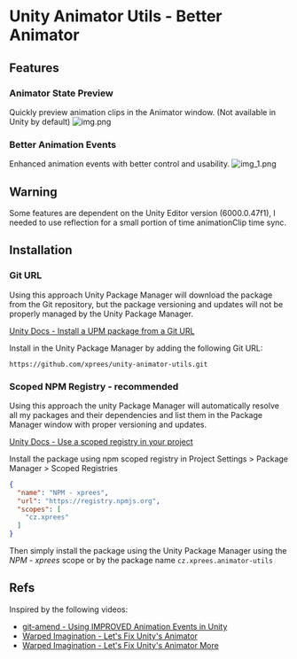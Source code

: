 # Unity Animator Utils - Better Animator

## Features

### Animator State Preview

Quickly preview animation clips in the Animator window. (Not available in Unity by default)
![img.png](Documentation~/anim_state_prev.png)

### Better Animation Events

Enhanced animation events with better control and usability.
![img_1.png](Documentation~/better_anim_events.png)

## Warning

Some features are dependent on the Unity Editor version (6000.0.47f1), I needed to use reflection for a small portion of time animationClip time sync.

## Installation

### Git URL

Using this approach Unity Package Manager will download the package from the Git repository, but the package versioning and updates will not be
properly managed by the Unity Package Manager.

[Unity Docs - Install a UPM package from a Git URL](https://docs.unity3d.com/6000.1/Documentation/Manual/upm-ui-giturl.html)

Install in the Unity Package Manager by adding the following Git URL:

```
https://github.com/xprees/unity-animator-utils.git
```

### Scoped NPM Registry - recommended

Using this approach the unity Package Manager will automatically resolve all my packages and their dependencies and list them in the Package Manager
window with proper versioning and updates.

[Unity Docs - Use a scoped registry in your project](https://docs.unity3d.com/6000.1/Documentation/Manual/upm-scoped-use.html)

Install the package using npm scoped registry in Project Settings > Package Manager > Scoped Registries

```json
{
  "name": "NPM - xprees",
  "url": "https://registry.npmjs.org",
  "scopes": [
    "cz.xprees"
  ]
}
```

Then simply install the package using the Unity Package Manager using the _NPM - xprees_ scope or by the package name `cz.xprees.animator-utils`

## Refs

Inspired by the following videos:

- [git-amend - Using IMPROVED Animation Events in Unity](https://youtu.be/XEDi7fUCQos?si=qyFSOUFqcLmp5zxR)
- [Warped Imagination - Let's Fix Unity's Animator](https://youtu.be/BbNjqlCY9bc?si=WFpVEQv4pFX8PSFP)
- [Warped Imagination - Let's Fix Unity's Animator More](https://youtu.be/wflAXY26yLI?si=1OI-RwRcoQaDrKf0)